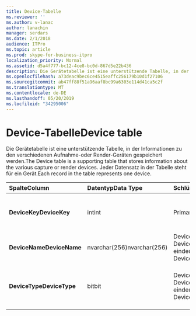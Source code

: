 ```yaml
---
title: Device-Tabelle
ms.reviewer: ''
ms.author: v-lanac
author: lanachin
manager: serdars
ms.date: 2/1/2018
audience: ITPro
ms.topic: article
ms.prod: skype-for-business-itpro
localization_priority: Normal
ms.assetid: d5a4f777-bc12-4ce8-bc0d-867d5e22b436
description: Die Gerätetabelle ist eine unterstützende Tabelle, in der Informationen zu den verschiedenen Aufnahme-oder Render-Geräten gespeichert werden. Jeder Datensatz in der Tabelle steht für ein Gerät.
ms.openlocfilehash: a73deac9bec6ce4515eaffc256179b10d1f27106
ms.sourcegitcommit: ab47ff88f51a96aaf8bc99a6303e114d41ca5c2f
ms.translationtype: MT
ms.contentlocale: de-DE
ms.lasthandoff: 05/20/2019
ms.locfileid: "34295006"
---
```

# <a name="device-table"></a><span data-ttu-id="28b76-104">Device-Tabelle</span><span class="sxs-lookup"><span data-stu-id="28b76-104">Device table</span></span>
 
<span data-ttu-id="28b76-105">Die Gerätetabelle ist eine unterstützende Tabelle, in der Informationen zu den verschiedenen Aufnahme-oder Render-Geräten gespeichert werden.</span><span class="sxs-lookup"><span data-stu-id="28b76-105">The Device table is a supporting table that stores information about the various capture or render devices.</span></span> <span data-ttu-id="28b76-106">Jeder Datensatz in der Tabelle steht für ein Gerät.</span><span class="sxs-lookup"><span data-stu-id="28b76-106">Each record in the table represents one device.</span></span>
  
|<span data-ttu-id="28b76-107">**Spalte**</span><span class="sxs-lookup"><span data-stu-id="28b76-107">**Column**</span></span>|<span data-ttu-id="28b76-108">**Datentyp**</span><span class="sxs-lookup"><span data-stu-id="28b76-108">**Data Type**</span></span>|<span data-ttu-id="28b76-109">**Schlüssel/Index**</span><span class="sxs-lookup"><span data-stu-id="28b76-109">**Key/Index**</span></span>|<span data-ttu-id="28b76-110">**Details**</span><span class="sxs-lookup"><span data-stu-id="28b76-110">**Details**</span></span>|
|:-----|:-----|:-----|:-----|
|<span data-ttu-id="28b76-111">**DeviceKey**</span><span class="sxs-lookup"><span data-stu-id="28b76-111">**DeviceKey**</span></span> <br/> |<span data-ttu-id="28b76-112">int</span><span class="sxs-lookup"><span data-stu-id="28b76-112">int</span></span>  <br/> |<span data-ttu-id="28b76-113">Primary</span><span class="sxs-lookup"><span data-stu-id="28b76-113">Primary</span></span>  <br/> |<span data-ttu-id="28b76-114">Eindeutige Nummer, die dieses Gerät kennzeichnet.</span><span class="sxs-lookup"><span data-stu-id="28b76-114">Unique number identifying this device.</span></span>  <br/> |
|<span data-ttu-id="28b76-115">**DeviceName**</span><span class="sxs-lookup"><span data-stu-id="28b76-115">**DeviceName**</span></span> <br/> |<span data-ttu-id="28b76-116">nvarchar(256)</span><span class="sxs-lookup"><span data-stu-id="28b76-116">nvarchar(256)</span></span>  <br/> |<span data-ttu-id="28b76-117">DeviceName + DeviceType ist eindeutig</span><span class="sxs-lookup"><span data-stu-id="28b76-117">DeviceName + DeviceType is unique</span></span>  <br/> |<span data-ttu-id="28b76-118">Gerätename.</span><span class="sxs-lookup"><span data-stu-id="28b76-118">Device name.</span></span>  <br/> |
|<span data-ttu-id="28b76-119">**DeviceType**</span><span class="sxs-lookup"><span data-stu-id="28b76-119">**DeviceType**</span></span> <br/> |<span data-ttu-id="28b76-120">bit</span><span class="sxs-lookup"><span data-stu-id="28b76-120">bit</span></span>  <br/> |<span data-ttu-id="28b76-121">DeviceName + DeviceType ist eindeutig</span><span class="sxs-lookup"><span data-stu-id="28b76-121">DeviceName + DeviceType is unique</span></span>  <br/> |<span data-ttu-id="28b76-122">Gerätetyp.</span><span class="sxs-lookup"><span data-stu-id="28b76-122">Device type.</span></span> <span data-ttu-id="28b76-123">1 ist ein Aufnahmegerät, 0 ist ein Render-Gerät.</span><span class="sxs-lookup"><span data-stu-id="28b76-123">1 is a capture device, 0 is a render device.</span></span>  <br/> |
   

